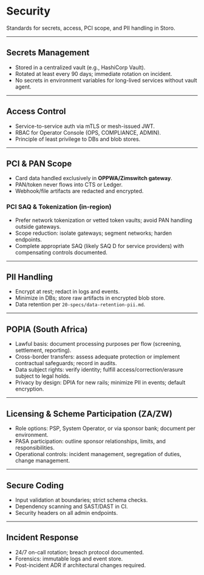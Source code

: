 # Security

Standards for secrets, access, PCI scope, and PII handling in Storo.

---

## Secrets Management

- Stored in a centralized vault (e.g., HashiCorp Vault).  
- Rotated at least every 90 days; immediate rotation on incident.  
- No secrets in environment variables for long-lived services without vault agent.  

---

## Access Control

- Service-to-service auth via mTLS or mesh-issued JWT.  
- RBAC for Operator Console (OPS, COMPLIANCE, ADMIN).  
- Principle of least privilege to DBs and blob stores.

---

## PCI & PAN Scope

- Card data handled exclusively in **OPPWA/Zimswitch gateway**.  
- PAN/token never flows into CTS or Ledger.  
- Webhook/file artifacts are redacted and encrypted.

### PCI SAQ & Tokenization (in-region)
- Prefer network tokenization or vetted token vaults; avoid PAN handling outside gateways.  
- Scope reduction: isolate gateways; segment networks; harden endpoints.  
- Complete appropriate SAQ (likely SAQ D for service providers) with compensating controls documented.  

---

## PII Handling

- Encrypt at rest; redact in logs and events.  
- Minimize in DBs; store raw artifacts in encrypted blob store.  
- Data retention per `20-specs/data-retention-pii.md`.

---

## POPIA (South Africa)

- Lawful basis: document processing purposes per flow (screening, settlement, reporting).  
- Cross-border transfers: assess adequate protection or implement contractual safeguards; record in audits.  
- Data subject rights: verify identity; fulfill access/correction/erasure subject to legal holds.  
- Privacy by design: DPIA for new rails; minimize PII in events; default encryption.

---

## Licensing & Scheme Participation (ZA/ZW)

- Role options: PSP, System Operator, or via sponsor bank; document per environment.  
- PASA participation: outline sponsor relationships, limits, and responsibilities.  
- Operational controls: incident management, segregation of duties, change management.

---

## Secure Coding

- Input validation at boundaries; strict schema checks.  
- Dependency scanning and SAST/DAST in CI.  
- Security headers on all admin endpoints.

---

## Incident Response

- 24/7 on-call rotation; breach protocol documented.  
- Forensics: immutable logs and event store.  
- Post-incident ADR if architectural changes required.
